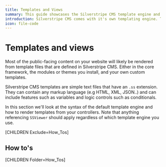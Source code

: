 ```yaml
---
title: Templates and Views
summary: This guide showcases the Silverstripe CMS template engine and how to build your own themes.
introduction: Silverstripe CMS comes with it's own templating engine. This guide walks you through the features of the template engine, how to create custom templates and ways to customise your data output.
icon: file-code
---
```


# Templates and views

Most of the public-facing content on your website will likely be rendered from template files that are defined in Silverstripe CMS. Either in the
core framework, the modules or themes you install, and your own custom templates.

Silverstripe CMS templates are simple text files that have an `.ss` extension. They can contain any markup language (e.g HTML,
XML, JSON..) and can include features such as variables and logic controls such as conditionals.

In this section we'll look at the syntax of the default template engine and how to render templates from your controllers. Note that anything referencing `SSViewer` should apply regardless of which template engine you use.

[CHILDREN Exclude=How_Tos]

## How to's

[CHILDREN Folder=How_Tos]
